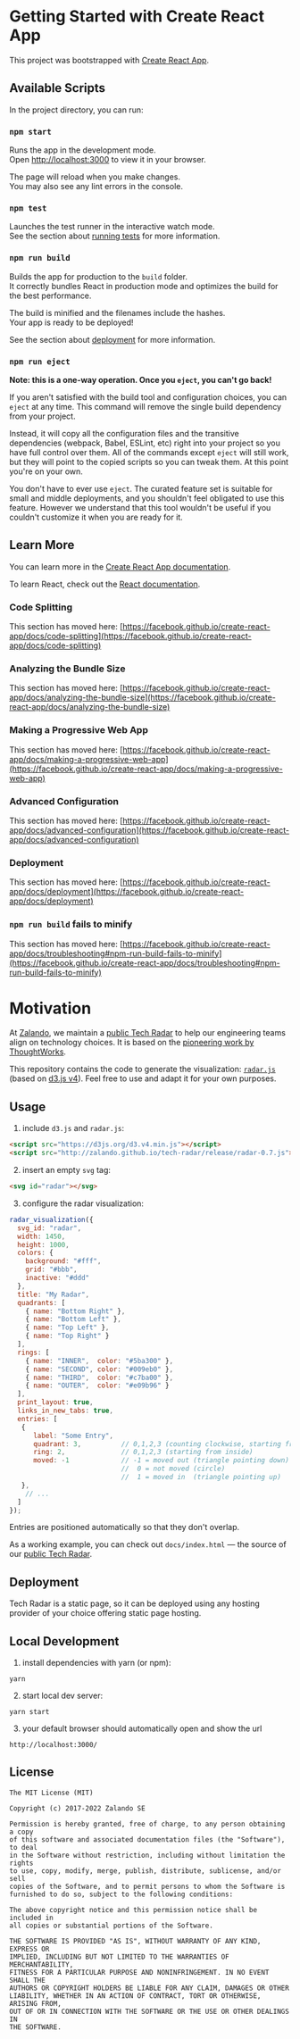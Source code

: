 # Getting Started with Create React App

This project was bootstrapped with [Create React App](https://github.com/facebook/create-react-app).

## Available Scripts

In the project directory, you can run:

### `npm start`

Runs the app in the development mode.\
Open [http://localhost:3000](http://localhost:3000) to view it in your browser.

The page will reload when you make changes.\
You may also see any lint errors in the console.

### `npm test`

Launches the test runner in the interactive watch mode.\
See the section about [running tests](https://facebook.github.io/create-react-app/docs/running-tests) for more information.

### `npm run build`

Builds the app for production to the `build` folder.\
It correctly bundles React in production mode and optimizes the build for the best performance.

The build is minified and the filenames include the hashes.\
Your app is ready to be deployed!

See the section about [deployment](https://facebook.github.io/create-react-app/docs/deployment) for more information.

### `npm run eject`

**Note: this is a one-way operation. Once you `eject`, you can't go back!**

If you aren't satisfied with the build tool and configuration choices, you can `eject` at any time. This command will remove the single build dependency from your project.

Instead, it will copy all the configuration files and the transitive dependencies (webpack, Babel, ESLint, etc) right into your project so you have full control over them. All of the commands except `eject` will still work, but they will point to the copied scripts so you can tweak them. At this point you're on your own.

You don't have to ever use `eject`. The curated feature set is suitable for small and middle deployments, and you shouldn't feel obligated to use this feature. However we understand that this tool wouldn't be useful if you couldn't customize it when you are ready for it.

## Learn More

You can learn more in the [Create React App documentation](https://facebook.github.io/create-react-app/docs/getting-started).

To learn React, check out the [React documentation](https://reactjs.org/).

### Code Splitting

This section has moved here: [https://facebook.github.io/create-react-app/docs/code-splitting](https://facebook.github.io/create-react-app/docs/code-splitting)

### Analyzing the Bundle Size

This section has moved here: [https://facebook.github.io/create-react-app/docs/analyzing-the-bundle-size](https://facebook.github.io/create-react-app/docs/analyzing-the-bundle-size)

### Making a Progressive Web App

This section has moved here: [https://facebook.github.io/create-react-app/docs/making-a-progressive-web-app](https://facebook.github.io/create-react-app/docs/making-a-progressive-web-app)

### Advanced Configuration

This section has moved here: [https://facebook.github.io/create-react-app/docs/advanced-configuration](https://facebook.github.io/create-react-app/docs/advanced-configuration)

### Deployment

This section has moved here: [https://facebook.github.io/create-react-app/docs/deployment](https://facebook.github.io/create-react-app/docs/deployment)

### `npm run build` fails to minify

This section has moved here: [https://facebook.github.io/create-react-app/docs/troubleshooting#npm-run-build-fails-to-minify](https://facebook.github.io/create-react-app/docs/troubleshooting#npm-run-build-fails-to-minify)


# Motivation

At [Zalando](http://zalando.de), we maintain a [public Tech
Radar](http://zalando.github.io/tech-radar/) to help our engineering teams
align on technology choices. It is based on the [pioneering work
by ThoughtWorks](https://www.thoughtworks.com/radar).

This repository contains the code to generate the visualization:
[`radar.js`](/docs/radar.js) (based on [d3.js v4](https://d3js.org)).
Feel free to use and adapt it for your own purposes.

## Usage

1. include `d3.js` and `radar.js`:

```html
<script src="https://d3js.org/d3.v4.min.js"></script>
<script src="http://zalando.github.io/tech-radar/release/radar-0.7.js"></script>
```

2. insert an empty `svg` tag:

```html
<svg id="radar"></svg>
```

3. configure the radar visualization:

```js
radar_visualization({
  svg_id: "radar",
  width: 1450,
  height: 1000,
  colors: {
    background: "#fff",
    grid: "#bbb",
    inactive: "#ddd"
  },
  title: "My Radar",
  quadrants: [
    { name: "Bottom Right" },
    { name: "Bottom Left" },
    { name: "Top Left" },
    { name: "Top Right" }
  ],
  rings: [
    { name: "INNER",  color: "#5ba300" },
    { name: "SECOND", color: "#009eb0" },
    { name: "THIRD",  color: "#c7ba00" },
    { name: "OUTER",  color: "#e09b96" }
  ],
  print_layout: true,
  links_in_new_tabs: true,
  entries: [
   {
      label: "Some Entry",
      quadrant: 3,          // 0,1,2,3 (counting clockwise, starting from bottom right)
      ring: 2,              // 0,1,2,3 (starting from inside)
      moved: -1             // -1 = moved out (triangle pointing down)
                            //  0 = not moved (circle)
                            //  1 = moved in  (triangle pointing up)
   },
    // ...
  ]
});
```

Entries are positioned automatically so that they don't overlap.

As a working example, you can check out `docs/index.html` &mdash; the source of our [public Tech
Radar](http://zalando.github.io/tech-radar/).

## Deployment

Tech Radar is a static page, so it can be deployed using any hosting provider of your choice offering static page hosting.

## Local Development

1. install dependencies with yarn (or npm):

```
yarn 
```

2. start local dev server:

```
yarn start
```

3. your default browser should automatically open and show the url
 
```
http://localhost:3000/
```

## License

```
The MIT License (MIT)

Copyright (c) 2017-2022 Zalando SE

Permission is hereby granted, free of charge, to any person obtaining a copy
of this software and associated documentation files (the "Software"), to deal
in the Software without restriction, including without limitation the rights
to use, copy, modify, merge, publish, distribute, sublicense, and/or sell
copies of the Software, and to permit persons to whom the Software is
furnished to do so, subject to the following conditions:

The above copyright notice and this permission notice shall be included in
all copies or substantial portions of the Software.

THE SOFTWARE IS PROVIDED "AS IS", WITHOUT WARRANTY OF ANY KIND, EXPRESS OR
IMPLIED, INCLUDING BUT NOT LIMITED TO THE WARRANTIES OF MERCHANTABILITY,
FITNESS FOR A PARTICULAR PURPOSE AND NONINFRINGEMENT. IN NO EVENT SHALL THE
AUTHORS OR COPYRIGHT HOLDERS BE LIABLE FOR ANY CLAIM, DAMAGES OR OTHER
LIABILITY, WHETHER IN AN ACTION OF CONTRACT, TORT OR OTHERWISE, ARISING FROM,
OUT OF OR IN CONNECTION WITH THE SOFTWARE OR THE USE OR OTHER DEALINGS IN
THE SOFTWARE.
```